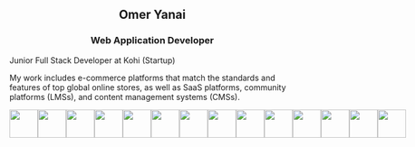 ## <p align="center"><b>Omer Yanai</b></p>
### <p align="center"><b>Web Application Developer</b></p>

Junior Full Stack Developer at Kohi (Startup) 


My work includes e-commerce platforms that match the standards and features of top 
global online stores, as well as SaaS platforms, community platforms (LMSs), and content management systems (CMSs).

<div style="height: "50px" " />

<div align="center" style="display: flex;">

  <img src="https://user-images.githubusercontent.com/110463400/226392351-76e3695b-8034-4c96-97f5-5644a0819f42.svg" width="50" height="50" />

  <img src="https://user-images.githubusercontent.com/110463400/226392523-ae2bfecc-465f-4689-be6e-d75b308919f6.svg" width="50" height="50" />

  <img src="https://user-images.githubusercontent.com/110463400/226392547-53622af3-a1e1-417c-a78b-795a5771a3a1.svg" width="50" height="50" />
  
  <img src="https://user-images.githubusercontent.com/110463400/226398470-10e8ef50-fe03-4f85-8071-5fd7d0feb549.svg" width="50" height="50" />
  
  <img src="https://user-images.githubusercontent.com/110463400/226398617-637ba0d8-4117-44ba-9f15-6bdbe3644b2f.png" width="50" height="50" />

  <img src="https://user-images.githubusercontent.com/110463400/226397230-0763fa50-643c-429f-9e5a-205a9537c28b.svg" width="50" height="50" />
  
  <img src="https://user-images.githubusercontent.com/110463400/226394421-c49d7c2b-d1eb-457c-8041-6ef704336021.png" width="50" height="50" />
  
  <img src="https://user-images.githubusercontent.com/110463400/226397444-cde189fb-c4ec-4e86-9473-7087492ee359.svg" width="50" height="50" />

  <img src="https://user-images.githubusercontent.com/110463400/226397616-3ffeb0e4-01eb-4fc7-a3e5-6825bd1fa315.svg" width="50" height="50" />

  <img src="https://user-images.githubusercontent.com/110463400/226397744-b8d5e614-9972-4d81-b0c2-2892386f3ce7.svg" width="50" height="50" />

  <img src="https://user-images.githubusercontent.com/110463400/226398274-4881d116-249b-4969-9ca4-781431bf4d70.png" width="50" height="50" />
  
  <img src="https://user-images.githubusercontent.com/110463400/226399013-289271e2-949f-4bbd-874a-3a4070f9ea57.png" width="50" height="50" />

  <img src="https://user-images.githubusercontent.com/110463400/226399258-f8c07ff4-f386-46f8-9d5c-d75585a9e6a4.png" width="50" height="50" />
  
  <img src="https://user-images.githubusercontent.com/110463400/226399337-ec31beb1-5974-448e-b606-aaf3166da1e4.svg" width="50" height="50" />

</div>
